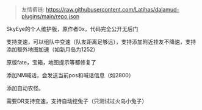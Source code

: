 > 友情裤链: https://raw.githubusercontent.com/Latihas/dalamud-plugins/main/repo.json

SkyEye的个人维护版，原作者0x，代码完全公开无后门

支持变速，可以组队中变速（队友距离足够远），支持添加附近挂友不降速，支持添加额外地图加速（如新月岛为1252）

原版fate，宝箱，地图提示等都修复了

添加NM喊话，会发送当前pos和喊话信息（如2800）

添加自动农怪。

需要DR支持变速，支持自动挖兔子（只测试过火岛小兔子）
